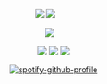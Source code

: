 
<div id="header" align="center">

<div id="header" align="center">

![](https://komarev.com/ghpvc/?username=Ioonatic&label=⠀⠀⠀♡⠀⠀⠀&style=plastic&color=F5DAE1) <img src="https://64.media.tumblr.com/148c78d9f22d662ce1aa4b9964b6067f/16966a778f4a262c-2b/s75x75_c1/12eb7fdc93e8a286ef3ae4980b22e108f7df07bf.gif">
ㅤㅤ
<div id="header" align="center">



<div id="header" align="center">


<img src="https://files.catbox.moe/bbg1lv.png">
⠀

<div id="header" align="center">

[<img src="https://files.catbox.moe/px5q2v.png">](https://loonatic.atabook.org/) [<img src="https://files.catbox.moe/9c801z.png">](https://rentry.co/nwjns) [<img src="https://files.catbox.moe/aw5wwx.png">](https://rentry.co/lovelystain)

<div id="header" align="center">

[![spotify-github-profile](https://spotify-github-profile.kittinanx.com/api/view?uid=31titnsabuuzqvisjvzneqdutyra&cover_image=true&theme=natemoo-re&show_offline=false&background_color=ffd1d1&interchange=false&bar_color=ffe5ee&bar_color_cover=false)](https://github.com/kittinan/spotify-github-profile)


